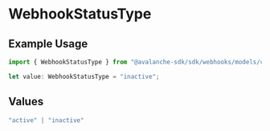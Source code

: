 # WebhookStatusType

## Example Usage

```typescript
import { WebhookStatusType } from "@avalanche-sdk/sdk/webhooks/models/components";

let value: WebhookStatusType = "inactive";
```

## Values

```typescript
"active" | "inactive"
```